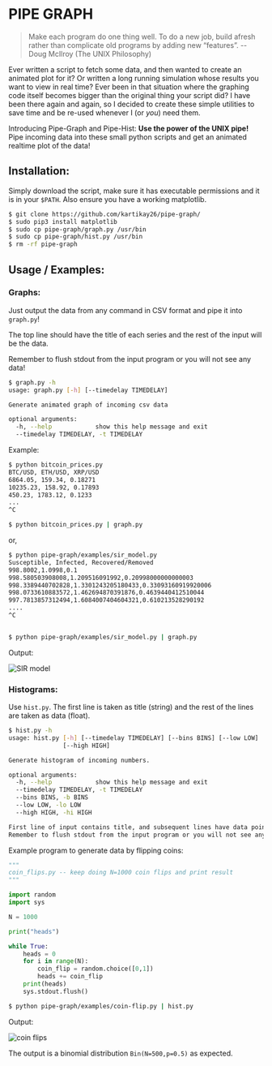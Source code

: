 # PIPE GRAPH

> Make each program do one thing well. To do a new job, build afresh rather than complicate old programs by adding new “features”. -- Doug McIlroy (The UNIX Philosophy)

Ever written a script to fetch some data, and then wanted to create an animated plot for it? Or written a long running simulation whose results you want to view in real time? Ever been in that situation where the graphing code itself becomes bigger than the original thing your script did? I have been there again and again, so I decided to create these simple utilities to save time and be re-used whenever I (or _you_) need them.

Introducing Pipe-Graph and Pipe-Hist: **Use the power of the UNIX pipe!** Pipe incoming data into these small python scripts and get an animated realtime plot of the data!

## Installation:

Simply download the script, make sure it has executable permissions and it is in your `$PATH`. Also ensure you have a working matplotlib.

```sh
$ git clone https://github.com/kartikay26/pipe-graph/
$ sudo pip3 install matplotlib
$ sudo cp pipe-graph/graph.py /usr/bin
$ sudo cp pipe-graph/hist.py /usr/bin
$ rm -rf pipe-graph
```

## Usage / Examples:

### Graphs:

Just output the data from any command in CSV format and pipe it into `graph.py`!

The top line should have the title of each series and the rest of the input will be the data.

Remember to flush stdout from the input program or you will not see any data!

```sh
$ graph.py -h
usage: graph.py [-h] [--timedelay TIMEDELAY]

Generate animated graph of incoming csv data

optional arguments:
  -h, --help            show this help message and exit
  --timedelay TIMEDELAY, -t TIMEDELAY
```


Example:

```sh
$ python bitcoin_prices.py
BTC/USD, ETH/USD, XRP/USD
6864.05, 159.34, 0.18271
10235.23, 158.92, 0.17893
450.23, 1783.12, 0.1233
...
^C

$ python bitcoin_prices.py | graph.py
```

or,

```sh
$ python pipe-graph/examples/sir_model.py
Susceptible, Infected, Recovered/Removed
998.8002,1.0998,0.1
998.580503908008,1.209516091992,0.20998000000000003
998.3389440702828,1.3301243205180433,0.33093160919920006
998.0733610883572,1.462694870391876,0.4639440412510044
997.7813857312494,1.6084007404604321,0.610213528290192
....
^C


$ python pipe-graph/examples/sir_model.py | graph.py
```

Output:

![SIR model](https://i.imgur.com/aKOnhSc.png)

### Histograms:

Use `hist.py`. The first line is taken as title (string) and the rest of the lines are taken as data (float).

```sh
$ hist.py -h
usage: hist.py [-h] [--timedelay TIMEDELAY] [--bins BINS] [--low LOW]
               [--high HIGH]

Generate histogram of incoming numbers.

optional arguments:
  -h, --help            show this help message and exit
  --timedelay TIMEDELAY, -t TIMEDELAY
  --bins BINS, -b BINS
  --low LOW, -lo LOW
  --high HIGH, -hi HIGH

First line of input contains title, and subsequent lines have data points.
Remember to flush stdout from the input program or you will not see any data!
```

Example program to generate data by flipping coins:

```python
"""
coin_flips.py -- keep doing N=1000 coin flips and print result
"""

import random
import sys

N = 1000

print("heads")

while True:
    heads = 0
    for i in range(N):
        coin_flip = random.choice([0,1])
        heads += coin_flip
    print(heads)
    sys.stdout.flush()
```

```sh
$ python pipe-graph/examples/coin-flip.py | hist.py
```

Output:

![coin flips](https://i.imgur.com/GhqY7v2.png)

The output is a binomial distribution `Bin(N=500,p=0.5)` as expected.